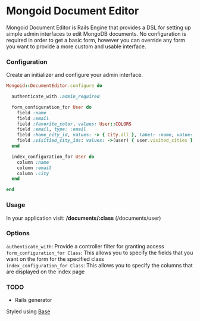 # Mongoid Document Editor

Mongoid Document Editor is Rails Engine that provides a DSL for setting up simple admin interfaces to edit MongoDB documents.  No configuration is required in order to get a basic form, however you can override any form you want to provide a more custom and usable interface.

### Configuration
Create an initializer and configure your admin interface.  

```ruby
Mongoid::DocumentEditor.configure do

  authenticate_with :admin_required

  form_configuration_for User do
  	field :name
    field :email
    field :favorite_color, values: User::COLORS
    field :email, type: :email
    field :home_city_id, values: -> { City.all }, label: :name, value: :id
    field :visitied_city_ids: values: ->(user) { user.visited_cities }, label: :name, value: :id
  end

  index_configuration_for User do
    column :name
    column :email
    column :city
  end

end
```

### Usage
In your application visit: **/documents/:class** (/documents/user)

### Options
`authenticate_with`: Provide a controller filter for granting access  
`form_configuration_for Class`: This allows you to specify the fields that you want on the form for the specified class  
`index_configuration_for Class`: This allows you to specify the columns that are displayed on the index page

### TODO

* Rails generator


Styled using [Base](http://matthewhartman.github.io/base/docs/index.html)